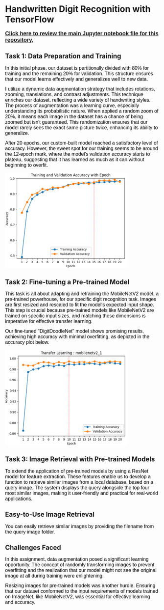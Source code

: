 # Handwritten Digit Recognition with TensorFlow



<font face="Arial" size="4" color="red"><b><a href="https://github.com/Sanaullah-nahk/Dice_Analytics_Deep_Learning/blob/main/Assignment_2.ipynb" target="_blank">Click here to review the main Jupyter notebook file for this repository.</a></b></font>

## Task 1: Data Preparation and Training

<font face="Arial" size="3" color="black">In this initial phase, our dataset is partitionally divided with 80% for training and the remaining 20% for validation. This structure ensures that our model learns effectively and generalizes well to new data.</font>

<font face="Arial" size="3" color="black">I utilize a dynamic data augmentation strategy that includes rotations, zooming, translations, and contrast adjustments. This technique enriches our dataset, reflecting a wide variety of handwriting styles. The process of augmentation was a learning curve, especially understanding its probabilistic nature. When applied a random zoom of 20%, it means each image in the dataset has a chance of being zoomed but isn't guaranteed. This randomization ensures that our model rarely sees the exact same picture twice, enhancing its ability to generalize.</font>

<font face="Arial" size="3" color="black">After 20 epochs, our custom-built model reached a satisfactory level of accuracy. However, the sweet spot for our training seems to be around the 12-epoch mark, where the model's validation accuracy starts to plateau, suggesting that it has learned as much as it can without beginning to overfit.</font>

<img src="task1_results.png" alt="Task 1 Results" width="400"/>

## Task 2: Fine-tuning a Pre-trained Model

<font face="Arial" size="3" color="black">This task is all about adapting and retraining the MobileNetV2 model, a pre-trained powerhouse, for our specific digit recognition task. Images are first resized and rescaled to fit the model's expected input shape. This step is crucial because pre-trained models like MobileNetV2 are trained on specific input sizes, and matching these dimensions is imperative for effective transfer learning.</font>

<font face="Arial" size="3" color="black">Our fine-tuned "DigitDoodleNet" model shows promising results, achieving high accuracy with minimal overfitting, as depicted in the accuracy plot below.</font>

<img src="transfer_learning_mobilenetv2_1_accuracy_plot2.png" alt="Task 2 Results" width="400"/>

## Task 3: Image Retrieval with Pre-trained Models

<font face="Arial" size="3" color="black">To extend the application of pre-trained models by using a ResNet model for feature extraction. These features enable us to develop a function to retrieve similar images from a local database, based on a query image. The system displays the query alongside the top four most similar images, making it user-friendly and practical for real-world applications.</font>

## Easy-to-Use Image Retrieval

<font face="Arial" size="3" color="black">You can easily retrieve similar images by providing the filename from the query image folder.</font>

## Challenges Faced

<font face="Arial" size="3" color="black">In this assignment, data augmentation posed a significant learning opportunity. The concept of randomly transforming images to prevent overfitting and the realization that our model might not see the original image at all during training were enlightening.</font>

<font face="Arial" size="3" color="black">Resizing images for pre-trained models was another hurdle. Ensuring that our dataset conformed to the input requirements of models trained on ImageNet, like MobileNetV2, was essential for effective learning and accuracy.</font>
